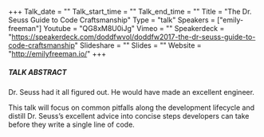 +++
Talk_date = ""
Talk_start_time = ""
Talk_end_time = ""
Title = "The Dr. Seuss Guide to Code Craftsmanship"
Type = "talk"
Speakers = ["emily-freeman"]
Youtube = "QG8xM8U0iJg"
Vimeo = ""
Speakerdeck = "https://speakerdeck.com/doddfwvol/doddfw2017-the-dr-seuss-guide-to-code-craftsmanship"
Slideshare = ""
Slides = ""
Website = "http://emilyfreeman.io/"
+++

##### TALK ABSTRACT

Dr. Seuss had it all figured out. He would have made an excellent engineer.

This talk will focus on common pitfalls along the development lifecycle and distill Dr. Seuss’s excellent advice into concise steps developers can take before they write a single line of code.
